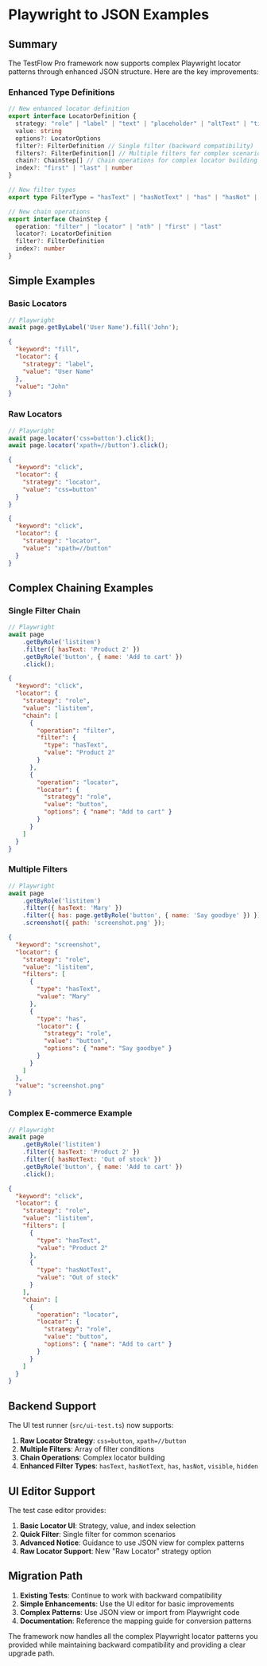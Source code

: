 # Playwright to JSON Examples

## Summary

The TestFlow Pro framework now supports complex Playwright locator patterns through enhanced JSON structure. Here are the key improvements:

### Enhanced Type Definitions

```typescript
// New enhanced locator definition
export interface LocatorDefinition {
  strategy: "role" | "label" | "text" | "placeholder" | "altText" | "title" | "testId" | "css" | "xpath" | "locator"
  value: string
  options?: LocatorOptions
  filter?: FilterDefinition // Single filter (backward compatibility)
  filters?: FilterDefinition[] // Multiple filters for complex scenarios
  chain?: ChainStep[] // Chain operations for complex locator building
  index?: "first" | "last" | number
}

// New filter types
export type FilterType = "hasText" | "hasNotText" | "has" | "hasNot" | "visible" | "hidden"

// New chain operations
export interface ChainStep {
  operation: "filter" | "locator" | "nth" | "first" | "last"
  locator?: LocatorDefinition
  filter?: FilterDefinition
  index?: number
}
```

## Simple Examples

### Basic Locators
```javascript
// Playwright
await page.getByLabel('User Name').fill('John');
```

```json
{
  "keyword": "fill",
  "locator": {
    "strategy": "label",
    "value": "User Name"
  },
  "value": "John"
}
```

### Raw Locators
```javascript
// Playwright
await page.locator('css=button').click();
await page.locator('xpath=//button').click();
```

```json
{
  "keyword": "click",
  "locator": {
    "strategy": "locator",
    "value": "css=button"
  }
}

{
  "keyword": "click",
  "locator": {
    "strategy": "locator",
    "value": "xpath=//button"
  }
}
```

## Complex Chaining Examples

### Single Filter Chain
```javascript
// Playwright
await page
    .getByRole('listitem')
    .filter({ hasText: 'Product 2' })
    .getByRole('button', { name: 'Add to cart' })
    .click();
```

```json
{
  "keyword": "click",
  "locator": {
    "strategy": "role",
    "value": "listitem",
    "chain": [
      {
        "operation": "filter",
        "filter": {
          "type": "hasText",
          "value": "Product 2"
        }
      },
      {
        "operation": "locator",
        "locator": {
          "strategy": "role",
          "value": "button",
          "options": { "name": "Add to cart" }
        }
      }
    ]
  }
}
```

### Multiple Filters
```javascript
// Playwright
await page
    .getByRole('listitem')
    .filter({ hasText: 'Mary' })
    .filter({ has: page.getByRole('button', { name: 'Say goodbye' }) })
    .screenshot({ path: 'screenshot.png' });
```

```json
{
  "keyword": "screenshot",
  "locator": {
    "strategy": "role",
    "value": "listitem",
    "filters": [
      {
        "type": "hasText",
        "value": "Mary"
      },
      {
        "type": "has",
        "locator": {
          "strategy": "role",
          "value": "button",
          "options": { "name": "Say goodbye" }
        }
      }
    ]
  },
  "value": "screenshot.png"
}
```

### Complex E-commerce Example
```javascript
// Playwright
await page
    .getByRole('listitem')
    .filter({ hasText: 'Product 2' })
    .filter({ hasNotText: 'Out of stock' })
    .getByRole('button', { name: 'Add to cart' })
    .click();
```

```json
{
  "keyword": "click",
  "locator": {
    "strategy": "role",
    "value": "listitem",
    "filters": [
      {
        "type": "hasText",
        "value": "Product 2"
      },
      {
        "type": "hasNotText",
        "value": "Out of stock"
      }
    ],
    "chain": [
      {
        "operation": "locator",
        "locator": {
          "strategy": "role",
          "value": "button",
          "options": { "name": "Add to cart" }
        }
      }
    ]
  }
}
```

## Backend Support

The UI test runner (`src/ui-test.ts`) now supports:

1. **Raw Locator Strategy**: `css=button`, `xpath=//button`
2. **Multiple Filters**: Array of filter conditions
3. **Chain Operations**: Complex locator building
4. **Enhanced Filter Types**: `hasText`, `hasNotText`, `has`, `hasNot`, `visible`, `hidden`

## UI Editor Support

The test case editor provides:

1. **Basic Locator UI**: Strategy, value, and index selection
2. **Quick Filter**: Single filter for common scenarios
3. **Advanced Notice**: Guidance to use JSON view for complex patterns
4. **Raw Locator Support**: New "Raw Locator" strategy option

## Migration Path

1. **Existing Tests**: Continue to work with backward compatibility
2. **Simple Enhancements**: Use the UI editor for basic improvements
3. **Complex Patterns**: Use JSON view or import from Playwright code
4. **Documentation**: Reference the mapping guide for conversion patterns

The framework now handles all the complex Playwright locator patterns you provided while maintaining backward compatibility and providing a clear upgrade path.